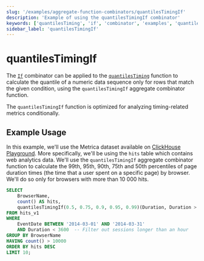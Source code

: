 ```yaml
---
slug: '/examples/aggregate-function-combinators/quantilesTimingIf'
description: 'Example of using the quantilesTimingIf combinator'
keywords: ['quantilesTiming', 'if', 'combinator', 'examples', 'quantilesTimingIf']
sidebar_label: 'quantilesTimingIf'
---
```


# quantilesTimingIf

The [`If`](/sql-reference/aggregate-functions/combinators#-if) combinator can be applied to the [`quantilesTiming`](/sql-reference/aggregate-functions/reference/quantiletiming)
function to calculate the quantile of a numeric data sequence only for rows that
match the given condition, using the `quantilesTimingIf` aggregate combinator 
function.

The `quantilesTimingIf` function is optimized for analyzing timing-related metrics
conditionally.

## Example Usage

In this example, we'll use the Metrica dataset available on 
[ClickHouse Playground](https://sql.clickhouse.com/?query_id=GEFQJZTCMQPSB8ZMDCHJWK).
More specifically, we'll be using the `hits` table which contains web analytics
data. We'll use the `quantilesTimingIf` aggregate combinator function to calculate
the 99th, 95th, 90th, 75th and 50th percentiles of page duration times (the time
that a user spent on a specific page) by browser. We'll do so only for browsers
with more than 10 000 hits.

```sql
SELECT
    BrowserName,
    count() AS hits,
    quantilesTimingIf(0.5, 0.75, 0.9, 0.95, 0.99)(Duration, Duration > 0) AS timing_quantiles
FROM hits_v1
WHERE 
    EventDate BETWEEN '2014-03-01' AND '2014-03-31'
    AND Duration < 3600  -- Filter out sessions longer than an hour
GROUP BY BrowserName
HAVING count() > 10000
ORDER BY hits DESC
LIMIT 10;
```



